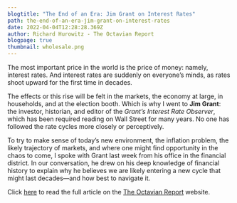 ```yaml
---
blogtitle: "The End of an Era: Jim Grant on Interest Rates"
path: the-end-of-an-era-jim-grant-on-interest-rates
date: 2022-04-04T12:28:28.369Z
author: Richard Hurowitz - The Octavian Report
blogpage: true
thumbnail: wholesale.png
---
```

The most important price in the world is the price of money: namely, interest rates. And interest rates are suddenly on everyone’s minds, as rates shoot upward for the first time in decades.

The effects or this rise will be felt in the markets, the economy at large, in households, and at the election booth. Which is why I went to **Jim Grant**: the investor, historian, and editor of the *Grant’s Interest Rate Observer*, which has been required reading on Wall Street for many years. No one has followed the rate cycles more closely or perceptively.

To try to make sense of today’s new environment, the inflation problem, the likely trajectory of markets, and where one might find opportunity in the chaos to come, I spoke with Grant last week from his office in the financial district. In our conversation, he drew on his deep knowledge of financial history to explain why he believes we are likely entering a new cycle that might last decades—and how best to navigate it.

Click [here](https://www.moores.com.au/news/what-are-your-options-when-you-dont-know-who-to-appoint-as-the-executor-of-your-will/?mc_cid=8de2c1c523&mc_eid=104486805c) to read the full article on the [The Octavian Report](https://octavian.substack.com/p/the-end-of-an-era-jim-grant-on-interest?utm_campaign=post&utm_medium=email) website.